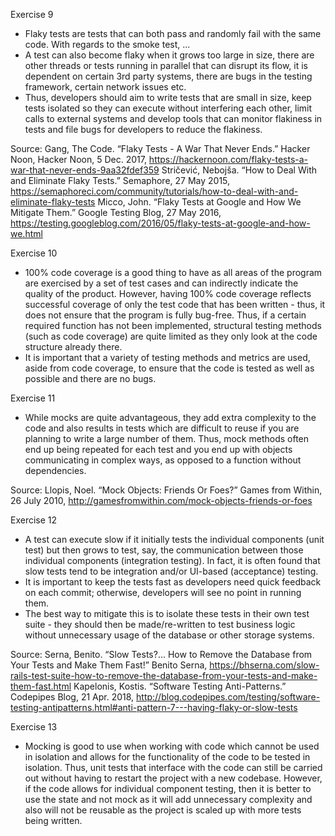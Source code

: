 Exercise 9
- Flaky tests are tests that can both pass and randomly fail with the same code. With regards to the smoke test, ...
- A test can also become flaky when it grows too large in size, there are other threads or tests running in parallel that can disrupt its flow,
it is dependent on certain 3rd party systems, there are bugs in the testing framework, certain network issues etc.
- Thus, developers should aim to write tests that are small in size, keep tests isolated so they can execute without interfering each other, limit
calls to external systems and develop tools that can monitor flakiness in tests and file bugs for developers to reduce the flakiness.

Source:
Gang, The Code. “Flaky Tests - A War That Never Ends.” Hacker Noon, Hacker Noon, 5 Dec. 2017, 
<https://hackernoon.com/flaky-tests-a-war-that-never-ends-9aa32fdef359>
Stričević, Nebojša. “How to Deal With and Eliminate Flaky Tests.” Semaphore, 27 May 2015, 
<https://semaphoreci.com/community/tutorials/how-to-deal-with-and-eliminate-flaky-tests>
Micco, John. “Flaky Tests at Google and How We Mitigate Them.” Google Testing Blog, 27 May 2016, 
<https://testing.googleblog.com/2016/05/flaky-tests-at-google-and-how-we.html>

Exercise 10
- 100% code coverage is a good thing to have as all areas of the program are exercised by a set of test cases and can indirectly indicate the quality of the product.
However, having 100% code coverage reflects successful coverage of only the test code that has been written - thus, it does not ensure that the program is fully bug-free.
Thus, if a certain required function has not been implemented, structural testing methods (such as code coverage) are quite limited as they only look at the code structure already there.
- It is important that a variety of testing methods and metrics are used, aside from code coverage, to ensure that the code is tested as well as possible and there are no bugs.

Exercise 11
- While mocks are quite advantageous, they add extra complexity to the code and also results in tests which are difficult to reuse if you are planning to write a large number
of them. Thus, mock methods often end up being repeated for each test and you end up with objects communicating in complex ways, as opposed to a function without dependencies.

Source: Llopis, Noel. “Mock Objects: Friends Or Foes?” Games from Within, 26 July 2010, 
<http://gamesfromwithin.com/mock-objects-friends-or-foes>

Exercise 12
- A test can execute slow if it initially tests the individual components (unit test) but then grows to test, say, the communication between those individual
components (integration testing). In fact, it is often found that slow tests tend to be integration and/or UI-based (acceptance) testing.
- It is important to keep the tests fast as developers need quick feedback on each commit; otherwise, developers will see no point in running them.
- The best way to mitigate this is to isolate these tests in their own test suite - they should then be made/re-written to test business logic without unnecessary 
usage of the database or other storage systems.

Source:
Serna, Benito. “Slow Tests?... How to Remove the Database from Your Tests and Make Them Fast!” Benito Serna, 
<https://bhserna.com/slow-rails-test-suite-how-to-remove-the-database-from-your-tests-and-make-them-fast.html>
Kapelonis, Kostis. “Software Testing Anti-Patterns.” Codepipes Blog, 21 Apr. 2018, 
<http://blog.codepipes.com/testing/software-testing-antipatterns.html#anti-pattern-7---having-flaky-or-slow-tests>

Exercise 13
- Mocking is good to use when working with code which cannot be used in isolation and allows for the functionality of the code to be tested in isolation. Thus, unit tests that interface
with the code can still be carried out without having to restart the project with a new codebase. However, if the code allows for individual component testing, then it is better to use
the state and not mock as it will add unnecessary complexity and also will not be reusable as the project is scaled up with more tests being written.
